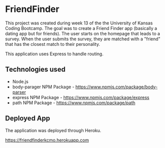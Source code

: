 # FriendFinder

This project was created during week 13 of the the University of Kansas Coding Bootcamp. The goal was to create a Friend Finder app (basically a dating app but for friends). The user starts on the homepage that leads to a survey. When the user submits the survey, they are matched with a "friend" that has the closest match to their personality.

This application uses Express to handle routing. 

## Technologies used

- Node.js
- body-parager NPM Package - https://www.npmjs.com/package/body-parser
- express NPM Package - https://www.npmjs.com/package/express
- path NPM Package - https://www.npmjs.com/package/path

## Deployed App

The application was deployed through Heroku. 

https://friendfinderkcmo.herokuapp.com



